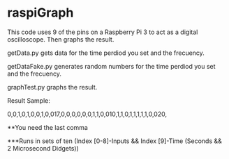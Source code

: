 # raspiGraph
This code uses 9 of the pins on a Raspberry Pi 3 to act as a digital oscilloscope.  Then graphs the result.

getData.py gets data for the time perdiod you set and the frecuency.

getDataFake.py generates random numbers for the time perdiod you set and the frecuency.

graphTest.py graphs the result.

Result Sample:

0,0,1,0,1,0,0,1,0,017,0,0,0,0,0,0,1,1,0,010,1,1,0,1,1,1,1,1,0,020,

**You need the last comma

***Runs in sets of ten (Index [0-8]-Inputs && Index [9]-Time (Seconds && 2 Microsecond Didgets))
